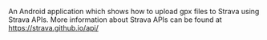 An Android application which shows how to upload gpx files to Strava using Strava APIs. More information about Strava APIs can be found at https://strava.github.io/api/
